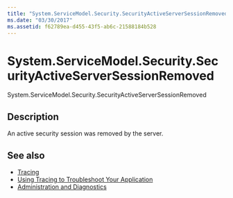 ```yaml
---
title: "System.ServiceModel.Security.SecurityActiveServerSessionRemoved"
ms.date: "03/30/2017"
ms.assetid: f62789ea-d455-43f5-ab6c-21588184b528
---
```

# System.ServiceModel.Security.SecurityActiveServerSessionRemoved
System.ServiceModel.Security.SecurityActiveServerSessionRemoved  
  
## Description  
 An active security session was removed by the server.  
  
## See also

- [Tracing](index.md)
- [Using Tracing to Troubleshoot Your Application](using-tracing-to-troubleshoot-your-application.md)
- [Administration and Diagnostics](../index.md)
